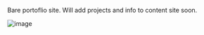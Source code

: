 Bare portoflio site. Will add projects and info to content site soon.

![image](https://github.com/bocsir/portfolio-site/assets/77936915/d04ef688-40be-40b9-9eb4-f5857df40bea)
